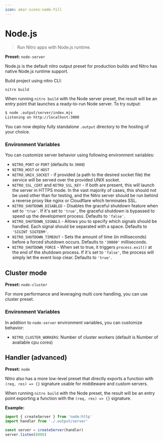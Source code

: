 ```yaml
---
icon: akar-icons:node-fill
---
```


# Node.js

> Run Nitro apps with Node.js runtime.

**Preset:** `node-server`

Node.js is the default nitro output preset for production builds and Nitro has native Node.js runtime support.

Build project using nitro CLI:

```bash
nitro build
```

When running `nitro build` with the Node server preset, the result will be an entry point that launches a ready-to-run Node server. To try output:

```bash
$ node .output/server/index.mjs
Listening on http://localhost:3000
```

You can now deploy fully standalone `.output` directory to the hosting of your choice.

### Environment Variables

You can customize server behavior using following environment variables:

- `NITRO_PORT` or `PORT` (defaults to `3000`)
- `NITRO_HOST` or `HOST`
- `NITRO_UNIX_SOCKET` - if provided (a path to the desired socket file) the service will be served over the provided UNIX socket.
- `NITRO_SSL_CERT` and `NITRO_SSL_KEY` - if both are present, this will launch the server in HTTPS mode. In the vast majority of cases, this should not be used other than for testing, and the Nitro server should be run behind a reverse proxy like nginx or Cloudflare which terminates SSL.
- `NITRO_SHUTDOWN_DISABLED` - Disables the graceful shutdown feature when set to `'true'`. If it's set to `'true'`, the graceful shutdown is bypassed to speed up the development process. Defaults to `'false'`.
- `NITRO_SHUTDOWN_SIGNALS` - Allows you to specify which signals should be handled. Each signal should be separated with a space. Defaults to `'SIGINT SIGTERM'`.
- `NITRO_SHUTDOWN_TIMEOUT` - Sets the amount of time (in milliseconds) before a forced shutdown occurs. Defaults to `'30000'` milliseconds.
- `NITRO_SHUTDOWN_FORCE` - When set to true, it triggers `process.exit()` at the end of the shutdown process. If it's set to `'false'`, the process will simply let the event loop clear. Defaults to `'true'`.

## Cluster mode

**Preset:** `node-cluster`

For more performance and leveraging multi core handling, you can use cluster preset.

### Environment Variables

In addition to `node-server` environment variables, you can customize behavior:

- `NITRO_CLUSTER_WORKERS`: Number of cluster workers (default is Number of available cpu cores)


## Handler (advanced)

**Preset:** `node`

Nitro also has a more low-level preset that directly exports a function with `(req, res) => {}` signature usable for middleware and custom servers.

When running `nitro build` with the Node preset, the result will be an entry point exporting a function with the `(req, res) => {}` signature.

**Example:**

```js
import { createServer } from 'node:http'
import handler from './.output/server'

const server = createServer(handler)
server.listen(8080)
```

